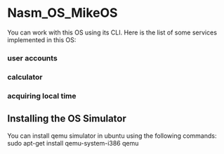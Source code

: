# Nasm_OS_MikeOS
You can work with this OS using its CLI.
Here is the list of some services implemented in this OS:

### user accounts
### calculator
### acquiring local time

## Installing the OS Simulator
You can install qemu simulator in ubuntu using the following commands:
sudo apt-get install qemu-system-i386 qemu
